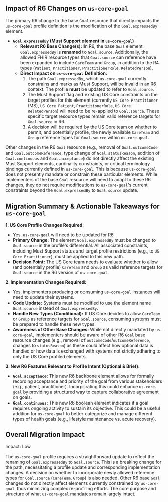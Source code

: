 ## Impact of R6 Changes on `us-core-goal`

The primary R6 change to the base `Goal` resource that directly impacts the `us-core-goal` profile definition is the modification of the `Goal.expressedBy` element.

*   **`Goal.expressedBy` (Must Support element in `us-core-goal`)**
    *   **Relevant R6 Base Change(s):** In R6, the base `Goal` element `Goal.expressedBy` is **renamed** to `Goal.source`. Additionally, the allowed FHIR resource types that `Goal.source` can reference have been expanded to include `CareTeam` and `Group`, in addition to the R4 types (`Patient`, `Practitioner`, `PractitionerRole`, `RelatedPerson`).
    *   **Direct Impact on `us-core-goal` Definition:**
        1.  The path `Goal.expressedBy`, which `us-core-goal` currently constrains and marks as Must Support, will be invalid in an R6 context. The profile **must** be updated to refer to `Goal.source`.
        2.  The Must Support flag and existing US Core constraints on the target profiles for this element (currently `US Core Practitioner` (MS), `US Core Patient`, `PractitionerRole`, `US Core RelatedPerson`) will need to be re-applied to `Goal.source`. These specific target resource types remain valid reference targets for `Goal.source` in R6.
        3.  A decision will be required by the US Core team on whether to permit, and potentially profile, the newly available `CareTeam` and `Group` reference types for `Goal.source` within `us-core-goal`.

Other changes in the R6 `Goal` resource (e.g., removal of `Goal.outcomeCode` and `Goal.outcomeReference`, type change of `Goal.statusReason`, addition of `Goal.continuous` and `Goal.acceptance`) do not directly affect the existing Must Support elements, cardinality constraints, or critical terminology bindings currently defined in `us-core-goal`. This is because `us-core-goal` does not presently mandate or constrain these particular elements. While implementers of the base `Goal` resource will need to adapt to these R6 changes, they do not require modifications to `us-core-goal`'s current constraints beyond the `Goal.expressedBy` to `Goal.source` update.

## Migration Summary & Actionable Takeaways for `us-core-goal`

**1. US Core Profile Changes Required:**
*   Yes, `us-core-goal` will need to be updated for R6.
*   **Primary Change:** The element `Goal.expressedBy` must be changed to `Goal.source` in the profile's differential. All associated constraints, including Must Support status and target profile restrictions (e.g., to `US Core Practitioner`), must be applied to this new path.
*   **Decision Point:** The US Core team needs to evaluate whether to allow (and potentially profile) `CareTeam` and `Group` as valid reference targets for `Goal.source` in the R6 version of `us-core-goal`.

**2. Implementation Changes Required:**
*   Yes, implementers producing or consuming `us-core-goal` instances will need to update their systems.
*   **Code Update:** Systems must be modified to use the element name `Goal.source` instead of `Goal.expressedBy`.
*   **Handle New Types (Conditional):** If US Core decides to allow `CareTeam` or `Group` as reference targets for `Goal.source`, consuming systems must be prepared to handle these new types.
*   **Awareness of Other Base Changes:** While not directly mandated by `us-core-goal`, implementers should be aware of other R6 `Goal` base resource changes (e.g., removal of `outcomeCode`/`outcomeReference`, changes to `statusReason`) as these could affect how optional data is handled or how data is exchanged with systems not strictly adhering to only the US Core profiled elements.

**3. New R6 Features Relevant to Profile Intent (Optional & Brief):**
*   **`Goal.acceptance`:** This new R6 backbone element allows for formally recording acceptance and priority of the goal from various stakeholders (e.g., patient, practitioner). Incorporating this could enhance `us-core-goal` by providing a structured way to capture collaborative agreement on goals.
*   **`Goal.continuous`:** This new R6 boolean element indicates if a goal requires ongoing activity to sustain its objective. This could be a useful addition for `us-core-goal` to better categorize and manage different types of health goals (e.g., lifestyle maintenance vs. acute recovery).

## Overall Migration Impact
Impact: Low

The `us-core-goal` profile requires a straightforward update to reflect the renaming of `Goal.expressedBy` to `Goal.source`. This is a breaking change for the path, necessitating a profile update and corresponding implementation changes. A decision on whether to incorporate newly allowed reference types for `Goal.source` (`CareTeam`, `Group`) is also needed. Other R6 base `Goal` changes do not directly affect elements currently constrained by `us-core-goal`, thus minimizing complex re-profiling efforts. The core purpose and structure of what `us-core-goal` mandates remain largely intact.